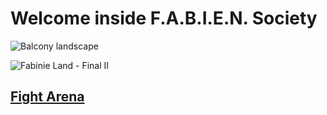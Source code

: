 # Welcome inside F.A.B.I.E.N. Society

![Balcony landscape](https://user-images.githubusercontent.com/73140258/188637327-b1035529-edf9-4245-a157-1ba8acf26e71.gif)

![Fabinie Land - Final II](https://user-images.githubusercontent.com/73140258/200381070-911c66dc-5b3e-4573-ac57-8375a8259798.gif "prayge your sanity...")


<!-- Create a beautiful menu with this landscape in interaction -->

## [Fight Arena](fabinistere.github.io/fight_arena)
